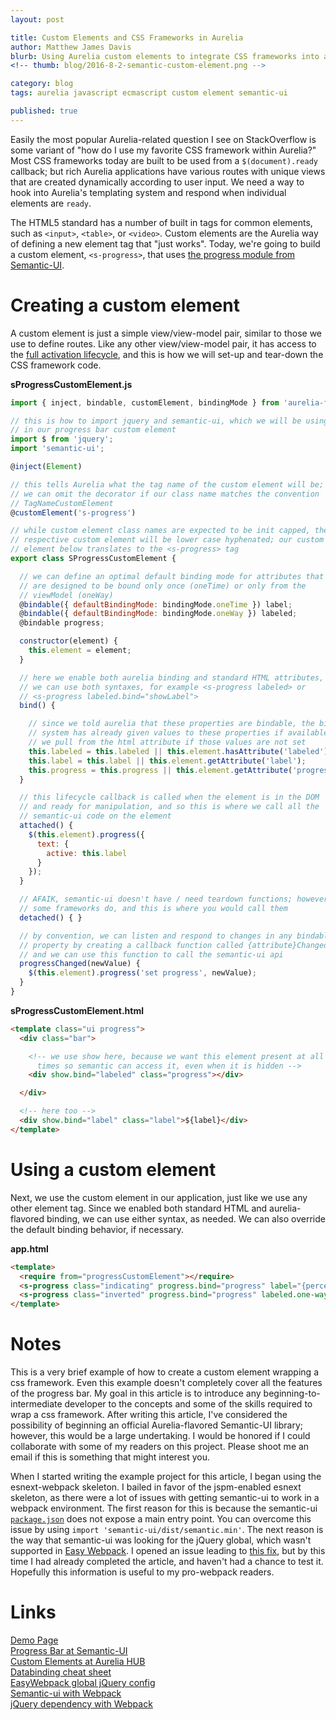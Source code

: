 ```yaml
---
layout: post

title: Custom Elements and CSS Frameworks in Aurelia 
author: Matthew James Davis
blurb: Using Aurelia custom elements to integrate CSS frameworks into an Aurelia application.
<!-- thumb: blog/2016-8-2-semantic-custom-element.png -->

category: blog
tags: aurelia javascript ecmascript custom element semantic-ui

published: true
---
```

Easily the most popular Aurelia-related question I see on StackOverflow is some variant of "how do I use my favorite CSS framework within Aurelia?" Most CSS frameworks today are built to be used from a `$(document).ready` callback; but rich Aurelia applications have various routes with unique views that are created dynamically according to user input. We need a way to hook into Aurelia's templating system and respond when individual elements are `ready`.

The HTML5 standard has a number of built in tags for common elements, such as `<input>`, `<table>`, or `<video>`. Custom elements are the Aurelia way of defining a new element tag that "just works". Today, we're going to build a custom element, `<s-progress>`, that uses [the progress module from Semantic-UI](http://semantic-ui.com/modules/progress.html).

# Creating a custom element

A custom element is just a simple view/view-model pair, similar to those we use to define routes. Like any other view/view-model pair, it has access to the [full activation lifecycle](http://aurelia.io/hub.html#/doc/article/aurelia/framework/latest/cheat-sheet/7), and this is how we will set-up and tear-down the CSS framework code.

**sProgressCustomElement.js**

```javascript
import { inject, bindable, customElement, bindingMode } from 'aurelia-framework';

// this is how to import jquery and semantic-ui, which we will be using
// in our progress bar custom element
import $ from 'jquery';
import 'semantic-ui';

@inject(Element)

// this tells Aurelia what the tag name of the custom element will be; 
// we can omit the decorator if our class name matches the convention 
// TagNameCustomElement
@customElement('s-progress') 

// while custom element class names are expected to be init capped, their
// respective custom element will be lower case hyphenated; our custom 
// element below translates to the <s-progress> tag
export class SProgressCustomElement {

  // we can define an optimal default binding mode for attributes that 
  // are designed to be bound only once (oneTime) or only from the 
  // viewModel (oneWay)
  @bindable({ defaultBindingMode: bindingMode.oneTime }) label;
  @bindable({ defaultBindingMode: bindingMode.oneWay }) labeled;
  @bindable progress;

  constructor(element) {
    this.element = element;
  }

  // here we enable both aurelia binding and standard HTML attributes, so 
  // we can use both syntaxes, for example <s-progress labeled> or
  // <s-progress labeled.bind="showLabel">
  bind() {

    // since we told aurelia that these properties are bindable, the binding
    // system has already given values to these properties if available, so 
    // we pull from the html attribute if those values are not set
    this.labeled = this.labeled || this.element.hasAttribute('labeled');
    this.label = this.label || this.element.getAttribute('label');
    this.progress = this.progress || this.element.getAttribute('progress');
  }

  // this lifecycle callback is called when the element is in the DOM
  // and ready for manipulation, and so this is where we call all the 
  // semantic-ui code on the element
  attached() {
    $(this.element).progress({
      text: {
        active: this.label
      }
    });
  }

  // AFAIK, semantic-ui doesn't have / need teardown functions; however, 
  // some frameworks do, and this is where you would call them
  detached() { }

  // by convention, we can listen and respond to changes in any bindable
  // property by creating a callback function called {attribute}Changed,
  // and we can use this function to call the semantic-ui api
  progressChanged(newValue) {
    $(this.element).progress('set progress', newValue);
  }
}
```

**sProgressCustomElement.html**

```html
<template class="ui progress">
  <div class="bar">

    <!-- we use show here, because we want this element present at all
      times so semantic can access it, even when it is hidden -->
    <div show.bind="labeled" class="progress"></div>

  </div>

  <!-- here too -->
  <div show.bind="label" class="label">${label}</div>
</template>
```

# Using a custom element

Next, we use the custom element in our application, just like we use any other element tag. Since we enabled both standard HTML and aurelia-flavored binding, we can use either syntax, as needed. We can also override the default binding behavior, if necessary.

**app.html**

```html
<template>
  <require from="progressCustomElement"></require>
  <s-progress class="indicating" progress.bind="progress" label="{percent}% awesome" labeled></s-progress>
  <s-progress class="inverted" progress.bind="progress" labeled.one-way="showLabel"></s-progress>
</template>
```

# Notes

This is a very brief example of how to create a custom element wrapping a css framework. Even this example doesn't completely cover all the features of the progress bar. My goal in this article is to introduce any beginning-to-intermediate developer to the concepts and some of the skills required to wrap a css framework. After writing this article, I've considered the possibility of beginning an official Aurelia-flavored Semantic-UI library; however, this would be a large undertaking. I would be honored if I could collaborate with some of my readers on this project. Please shoot me an email if this is something that might interest you.

When I started writing the example project for this article, I began using the esnext-webpack skeleton. I bailed in favor of the jspm-enabled esnext skeleton, as there were a lot of issues with getting semantic-ui to work in a webpack environment. The first reason for this is because the semantic-ui [`package.json`](https://github.com/Semantic-Org/Semantic-UI/blob/2.2.2/package.json) does not expose a main entry point. You can overcome this issue by using `import 'semantic-ui/dist/semantic.min'`. The next reason is the way that semantic-ui was looking for the jQuery global, which wasn't supported in [Easy Webpack](https://github.com/easy-webpack). I opened an issue leading to [this fix](https://github.com/easy-webpack/config-global-jquery/commit/13d0f09024fdc0828996aa3ecd487524ea6e8aad), but by this time I had already completed the article, and haven't had a chance to test it. Hopefully this information is useful to my pro-webpack readers.

# Links

[Demo Page](http://davismj.me/aurelia-semantic/#/progress)<br />
[Progress Bar at Semantic-UI](http://semantic-ui.com/modules/progress.html)<br />
[Custom Elements at Aurelia HUB](http://aurelia.io/hub.html#/doc/article/aurelia/templating/latest/templating-custom-elements/1)<br />
[Databinding cheat sheet](http://aurelia.io/hub.html#/doc/article/aurelia/framework/latest/cheat-sheet/5)<br />
[EasyWebpack global jQuery config](https://github.com/easy-webpack/config-global-jquery/)<br />
[Semantic-ui with Webpack](http://stackoverflow.com/questions/32909708/using-semantic-ui-and-jquery-with-webpack)<br />
[jQuery dependency with Webpack](http://stackoverflow.com/questions/28969861/managing-jquery-plugin-dependency-in-webpack)<br />